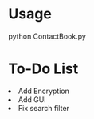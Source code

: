 
# Usage 
python ContactBook.py

# To-Do List
<li>Add Encryption</li>
<li>Add GUI</li>
<li>Fix search filter</li>

